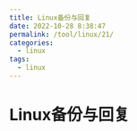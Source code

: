 ```yaml
---
title: Linux备份与回复
date: 2022-10-28 8:38:47
permalink: /tool/linux/21/
categories:
  - linux
tags:
  - linux
---
```


# Linux备份与回复